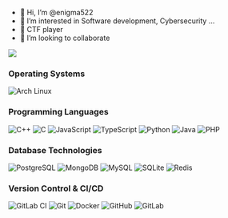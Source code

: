- 👋 Hi, I’m @enigma522
- 👀 I’m interested in  Software development, Cybersecurity ...
- 🌱 CTF player
- 💞️ I’m looking to collaborate

  
![](https://komarev.com/ghpvc/?username=enigma522)


### Operating Systems

![Arch Linux](https://img.shields.io/badge/Arch%20Linux-1793D1?logo=arch-linux&logoColor=fff)

### Programming Languages

![C++](https://img.shields.io/badge/C++-%2300599C.svg?logo=c%2B%2B&logoColor=white)
![C](https://img.shields.io/badge/-C-000?&logo=c)
![JavaScript](https://img.shields.io/badge/-JavaScript-000?&logo=JavaScript)
![TypeScript](https://img.shields.io/badge/-TypeScript-000?&logo=TypeScript)
![Python](https://img.shields.io/badge/-Python-000?&logo=Python)
![Java](https://img.shields.io/badge/-Java-000?&logo=Java)
![PHP](https://img.shields.io/badge/-PHP-000?&logo=php)

### Database Technologies

![PostgreSQL](https://img.shields.io/badge/-PostgreSQL-000?&logo=postgresql)
![MongoDB](https://img.shields.io/badge/-MongoDB-000?&logo=mongodb)
![MySQL](https://img.shields.io/badge/-MySQL-000?&logo=mysql)
![SQLite](https://img.shields.io/badge/-SQLite-000?&logo=sqlite)
![Redis](https://img.shields.io/badge/-Redis-000?&logo=redis)

### Version Control & CI/CD

![GitLab CI](https://img.shields.io/badge/ansible-EE0000?style=plastic&logo=ansible&logoColor=white)
![Git](https://img.shields.io/badge/-Git-000?&logo=git)
![Docker](https://img.shields.io/badge/Docker-2496ED?logo=docker&logoColor=fff)
![GitHub](https://img.shields.io/badge/-GitHub-000?&logo=github)
![GitLab](https://img.shields.io/badge/-GitLab-000?&logo=gitlab)

